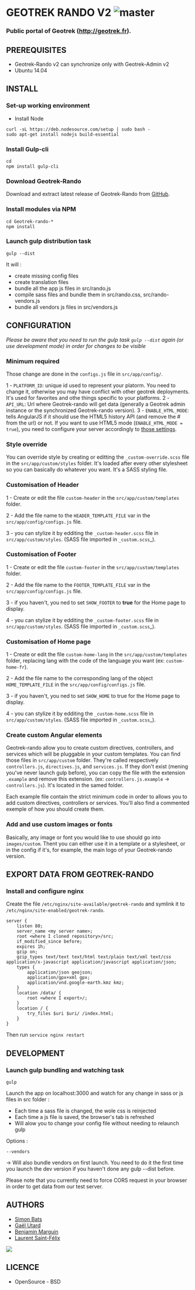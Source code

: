 # GEOTREK RANDO V2 ![master](https://img.shields.io/travis/makinacorpus/Geotrek-rando/master.svg?label=master)
### Public portal of Geotrek (http://geotrek.fr).


## PREREQUISITES

- Geotrek-Rando v2 can synchronize only with Geotrek-Admin v2
- Ubuntu 14.04


## INSTALL

### Set-up working environment

- Install Node

```
curl -sL https://deb.nodesource.com/setup | sudo bash -
sudo apt-get install nodejs build-essential
```

### Install Gulp-cli

```
cd
npm install gulp-cli
```

### Download Geotrek-Rando

Download and extract latest release of Geotrek-Rando from [GitHub](https://github.com/makinacorpus/Geotrek-rando/releases/latest).

### Install modules via NPM

```
cd Geotrek-rando-*
npm install
```

### Launch gulp distribution task

```
gulp --dist
```
It will :
* create missing config files
* create translation files
* bundle all the app js files in src/rando.js
* compile sass files and bundle them in src/rando.css, src/rando-vendors.js
* bundle all vendors js files in src/vendors.js 


## CONFIGURATION

*Please be aware that you need to run the gulp task `gulp --dist` again (or use development mode) in order for changes to be visible*

### Minimum required

Those change are done in the `configs.js` file in `src/app/config/`.

1 - `PLATFORM_ID`: unique id used to represent your platorm. You need to change it, otherwise you may have conflict with other geotrek deployments. It's used for favorites and othe things specific to your platforms.
2 - `API_URL`: Url where Geotrek-rando will get data (generally a Geotrek admin instance or the synchronized Geotrek-rando version).
3 - `ENABLE_HTML_MODE`: tells AngularJS if it should use the HTML5 history API (and remove the # from the url) or not.
If you want to use HTML5 mode (`ENABLE_HTML_MODE = true`), you need to configure your server accordingly to [those settings](https://github.com/angular-ui/ui-router/wiki/Frequently-Asked-Questions#how-to-configure-your-server-to-work-with-html5mode).


### Style override

You can override style by creating or editting the `_custom-override.scss` file in the `src/app/custom/styles` folder. It's loaded after every other stylesheet so you can basically do whatever you want. It's a SASS styling file.


### Customisation of Header

1 - Create or edit the file `custom-header` in the `src/app/custom/templates` folder.

2 - Add the file name to the `HEADER_TEMPLATE_FILE` var in the `src/app/config/configs.js` file.

3 - you can stylize it by edditing the `_custom-header.scss` file in `src/app/custom/styles`. (SASS file imported in `_custom.scss`_).


### Customisation of Footer

1 - Create or edit the file `custom-footer` in the `src/app/custom/templates` folder.

2 - Add the file name to the `FOOTER_TEMPLATE_FILE` var in the `src/app/config/configs.js` file.

3 - if you haven't, you ned to set `SHOW_FOOTER` to **true** for the Home page to display.

4 - you can stylize it by edditing the `_custom-footer.scss` file in `src/app/custom/styles`. (SASS file imported in `_custom.scss`_).


### Customisation of Home page

1 - Create or edit the file `custom-home-lang` in the `src/app/custom/templates` folder, replacing lang with the code of the language you want (ex: `custom-home-fr`).

2 - Add the file name to the corresponding lang of the object `HOME_TEMPLATE_FILE` in the `src/app/config/configs.js` file.

3 - if you haven't, you ned to set `SHOW_HOME` to true for the Home page to display.

4 - you can stylize it by edditing the `_custom-home.scss` file in `src/app/custom/styles`. (SASS file imported in `_custom.scss`_).


### Create custom Angular elements

Geotrek-rando allow you to create custom directives, controllers, and services which will be pluggable in your custom templates.
You can find those files in `src/app/custom` folder. They're called respectively `controllers.js`, `directives.js`, and `services.js`.
If they don't exist (mening you've never launch gulp before), you can copy the file with the extension `.example` and remove this extension. (ex: `controllers.js.example` -> `controllers.js`). It's located in the samed folder.

Each example file contain the strict minimum code in order to allows you to add custom directives, controllers or services. You'll also find a commented exemple of how you should create them.


### Add and use custom images or fonts

Basically, any image or font you would like to use should go into `images/custom`. Thent you can either use it in a template or a stylesheet, or in the config if it's, for example, the main logo of your Geotrek-rando version.


## EXPORT DATA FROM GEOTREK-RANDO

### Install and configure nginx

Create the file `/etc/nginx/site-available/geotrek-rando` and symlink it to
`/etc/nginx/site-enabled/geotrek-rando`.

```
server {
    listen 80;
    server_name <my server name>;
    root <where I cloned repository>/src;
    if_modified_since before;
    expires 1h;
    gzip on;
    gzip_types text/text text/html text/plain text/xml text/css application/x-javascript application/javascript application/json;
    types {
        application/json geojson;
        application/gpx+xml gpx;
        application/vnd.google-earth.kmz kmz;
    }
    location /data/ {
        root <where I export>/;
    }
    location / {
        try_files $uri $uri/ /index.html;
    }
}
```

Then run `service nginx restart`


## DEVELOPMENT

### Launch gulp bundling and watching task

```
gulp
```
Launch the app on localhost:3000 and watch for any change in sass or js files in src folder :
* Each time a sass file is changed, the wole css is reinjected
* Each time a js file is saved, the browser's tab is refreshed
* Will alow you to change your config file without needing to relaunch gulp

Options :
```
--vendors
```
-> Will also bundle vendors on first launch. You need to do it the first time you launch the dev version if you haven't done any gulp --dist before. 

Please note that you currently need to force CORS request in your browser in order to get data from our test server.


## AUTHORS

* [Simon Bats](https://github.com/SBats)
* [Gaël Utard](https://github.com/gutard)
* [Benjamin Marguin](https://github.com/mabhub)
* [Laurent Saint-Félix](https://github.com/Anaethelion)

[<img src="http://depot.makina-corpus.org/public/logo.gif">](http://www.makina-corpus.com)


## LICENCE

* OpenSource - BSD
